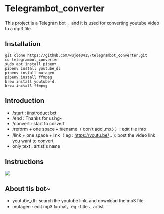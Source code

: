 # Telegrambot_converter
This project is a Telegram bot ，and it is used for converting youtube video to a mp3 file.

## Installation
```shell
git clone https://github.com/wujoe0415/telegrambot_converter.git
cd telegrambot_converter
sudo apt install pipenv
pipenv install youtube_dl
pipenv install mutagen
pipenv install ffmpeg
brew install youtube-dl
brew install ffmpeg
```
## Introduction
+ /start : iinstroduct bot
+ /end : Thanks for using~
+ /convert : start to convert
+ /reform + one space + filename（ don't add .mp3 ）: edit file info
+ /link + one space + link（ eg : https://youtu.be/... ): post the video link you want to convert 
+ only text : artist's name
## Instructions
![](https://i.imgur.com/imalkHq.png)


## About tis bot~
+ youtube_dl : search the youtube link, and download the mp3 file 
+ mutagen : edit mp3 format，eg : title 、artist 
